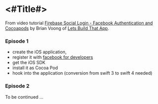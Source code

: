 #  <#Title#>

From video tutorial [Firebase Social Login - Facebook Authentication and Cocoapods](https://www.youtube.com/watch?v=iSszeW1aH6I) by Brian Voong of [Lets Build That App](https://www.youtube.com/channel/UCuP2vJ6kRutQBfRmdcI92mA).

### Episode 1

- create the iOS application, 
- register it with [facebook for developers](https://developers.facebook.com/docs/ios/getting-started)
- get the iOS SDK
- install it as Cocoa Pod
- hook into the application (conversion from swift 3 to swift 4 needed)

### Episode 2

To be continued ...
